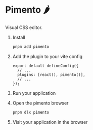 # Pimento 🌶️

Visual CSS editor.

1. Install

   ```sh
   pnpm add pimento
   ```

1. Add the plugin to your vite config

   ```tsx
   export default defineConfig({
     // ...
     plugins: [react(), pimento()],
     // ...
   });
   ```

1. Run your application

1. Open the pimento browser

   ```sh
   pnpm dlx pimento
   ```

1. Visit your application in the browser

<!-- [![Open in StackBlitz](https://developer.stackblitz.com/img/open_in_stackblitz.svg)](https://stackblitz.com/github/Janpot/pimento/tree/master/examples/vite?file=src%2FApp.tsx) -->
